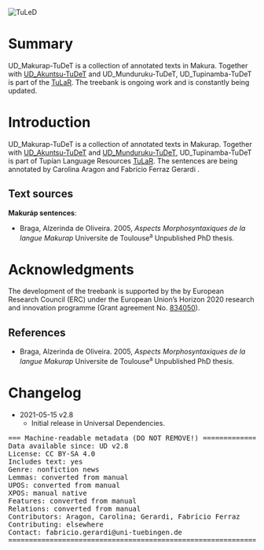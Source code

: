 ![TuLeD](not-to-release/mapNimu2.png)
# Summary

UD_Makurap-TuDeT is a collection of annotated texts in Makura. Together with [UD_Akuntsu-TuDeT](https://github.com/UniversalDependencies/UD_Akuntsu-TuDeT) and UD_Munduruku-TuDeT, UD_Tupinamba-TuDeT is part of the [TuLaR](https://tular.org). The treebank is ongoing work and is constantly being updated.




# Introduction

UD_Makurap-TuDeT is a collection of annotated texts in Makurap. Together with [UD_Akuntsu-TuDeT](https://github.com/UniversalDependencies/UD_Akuntsu-TuDeT) and [UD_Munduruku-TuDeT](https://github.com/UniversalDependencies/UD_Munduruku-TuDeT), UD_Tupinamba-TuDeT is part of Tupían Language Resources [TuLaR](https://tular.org).  The sentences are being annotated by Carolina Aragon and Fabrício Ferraz Gerardi .

## Text sources

**Makuráp sentences**:<br/>
* Braga, Alzerinda de Oliveira. 2005, *Aspects Morphosyntaxiques de la langue Makurap* Universite de Toulouse<sup>a</sup> Unpublished PhD thesis.


# Acknowledgments

The development of the treebank is supported by the by European Research Council (ERC) under the European Union’s Horizon 2020 research and innovation programme (Grant agreement No. [834050](https://uni-tuebingen.de/fakultaeten/philosophische-fakultaet/fachbereiche/neuphilologie/seminar-fuer-sprachwissenschaft/arbeitsbereiche/allg-sprachwissenschaft/projekte/crosslingference/)).

## References

* Braga, Alzerinda de Oliveira. 2005, *Aspects Morphosyntaxiques de la langue Makurap* Universite de Toulouse<sup>a</sup> Unpublished PhD thesis.

# Changelog

* 2021-05-15 v2.8
  * Initial release in Universal Dependencies.


<pre>
=== Machine-readable metadata (DO NOT REMOVE!) ================================
Data available since: UD v2.8
License: CC BY-SA 4.0
Includes text: yes
Genre: nonfiction news
Lemmas: converted from manual
UPOS: converted from manual
XPOS: manual native
Features: converted from manual
Relations: converted from manual
Contributors: Aragon, Carolina; Gerardi, Fabrício Ferraz
Contributing: elsewhere
Contact: fabricio.gerardi@uni-tuebingen.de
===============================================================================
</pre>
